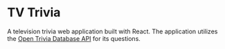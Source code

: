 
# TV Trivia

A television trivia web application built with React. The application utilizes the [Open Trivia Database API](https://opentdb.com/) for its questions.